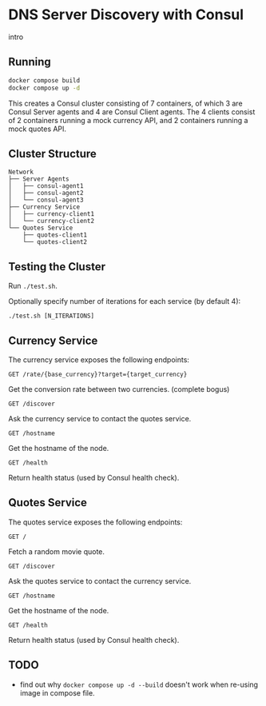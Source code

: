 # DNS Server Discovery with Consul

intro

## Running


```bash
docker compose build
docker compose up -d
```

This creates a Consul cluster consisting of 7 containers, of which 3 are Consul Server agents and 4 are Consul Client agents.
The 4 clients consist of 2 containers running a mock currency API, and 2 containers running a mock quotes API.


## Cluster Structure

```
Network
├── Server Agents
│   ├── consul-agent1
│   ├── consul-agent2
│   └── consul-agent3
├── Currency Service
│   ├── currency-client1
│   └── currency-client2
└── Quotes Service
    ├── quotes-client1
    └── quotes-client2
```

## Testing the Cluster

Run `./test.sh`.

Optionally specify number of iterations for each service (by default 4):

`./test.sh [N_ITERATIONS]`

## Currency Service

The currency service exposes the following endpoints:

`GET /rate/{base_currency}?target={target_currency}`

Get the conversion rate between two currencies. (complete bogus)

`GET /discover`

Ask the currency service to contact the quotes service.

`GET /hostname`

Get the hostname of the node.

`GET /health`

Return health status (used by Consul health check).

## Quotes Service

The quotes service exposes the following endpoints:

`GET /`

Fetch a random movie quote.

`GET /discover`

Ask the quotes service to contact the currency service.

`GET /hostname`

Get the hostname of the node.

`GET /health`

Return health status (used by Consul health check).

## TODO

* find out why `docker compose up -d --build` doesn't work when re-using image in compose file.
